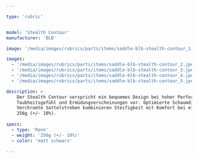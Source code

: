 ```yaml
---

type: 'rubric'


model: 'Stealth Contour'
manufacturer: 'BLB'

image: '/media/images/rubrics/parts/items/saddle-blb-stealth-contour_1.jpeg'

images:
  - '/media/images/rubrics/parts/items/saddle-blb-stealth-contour_2.jpeg'
  - '/media/images/rubrics/parts/items/saddle-blb-stealth-contour_3.jpeg'
  - '/media/images/rubrics/parts/items/saddle-blb-stealth-contour_4.jpeg'
  - '/media/images/rubrics/parts/items/saddle-blb-stealth-contour_5.jpeg'

description: >
    Der Stealth Contour verspricht ein bequemes Design bei hoher Performance. Die Rillen beugen 
    Taubheitsgefühl und Ermüdungserscheinungen vor. Optimierte Schaumdichte verringert den Druck. 
    Verchromte Sattelstreben kombinieren Steifigkeit mit Komfort bei einem geringen Gewicht von nur 
    256g (+/- 10%).
    
specs: 
  - type: 'Renn'
  - weight: '256g (+/- 10%)'
  - color: 'matt schwarz'

---
```

